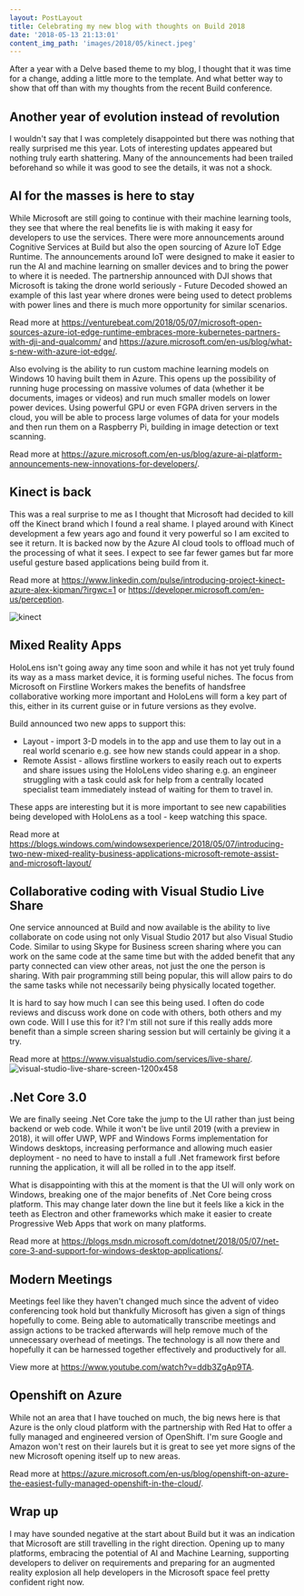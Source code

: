 ```yaml
---
layout: PostLayout
title: Celebrating my new blog with thoughts on Build 2018
date: '2018-05-13 21:13:01'
content_img_path: 'images/2018/05/kinect.jpeg'
---
```


After a year with a Delve based theme to my blog, I thought that it was time for a change, adding a little more to the template. And what better way to show that off than with my thoughts from the recent Build conference.

## Another year of evolution instead of revolution

I wouldn't say that I was completely disappointed but there was nothing that really surprised me this year. Lots of interesting updates appeared but nothing truly earth shattering. Many of the announcements had been trailed beforehand so while it was good to see the details, it was not a shock.

## AI for the masses is here to stay

While Microsoft are still going to continue with their machine learning tools, they see that where the real benefits lie is with making it easy for developers to use the services. There were more announcements around Cognitive Services at Build but also the open sourcing of Azure IoT Edge Runtime. The announcements around IoT were designed to make it easier to run the AI and machine learning on smaller devices and to bring the power to where it is needed. The partnership announced with DJI shows that Microsoft is taking the drone world seriously - Future Decoded showed an example of this last year where drones were being used to detect problems with power lines and there is much more opportunity for similar scenarios.

Read more at https://venturebeat.com/2018/05/07/microsoft-open-sources-azure-iot-edge-runtime-embraces-more-kubernetes-partners-with-dji-and-qualcomm/ and https://azure.microsoft.com/en-us/blog/what-s-new-with-azure-iot-edge/.

Also evolving is the ability to run custom machine learning models on Windows 10 having built them in Azure. This opens up the possibility of running huge processing on massive volumes of data (whether it be documents, images or videos) and run much smaller models on lower power devices. Using powerful GPU or even FGPA driven servers in the cloud, you will be able to process large volumes of data for your models and then run them on a Raspberry Pi, building in image detection or text scanning.

Read more at https://azure.microsoft.com/en-us/blog/azure-ai-platform-announcements-new-innovations-for-developers/.

## Kinect is back

This was a real surprise to me as I thought that Microsoft had decided to kill off the Kinect brand which I found a real shame. I played around with Kinect development a few years ago and found it very powerful so I am excited to see it return. It is backed now by the Azure AI cloud tools to offload much of the processing of what it sees. I expect to see far fewer games but far more useful gesture based applications being build from it.

Read more at https://www.linkedin.com/pulse/introducing-project-kinect-azure-alex-kipman/?irgwc=1 or https://developer.microsoft.com/en-us/perception.

![kinect](/images/2018/05/kinect.jpeg)

## Mixed Reality Apps

HoloLens isn't going away any time soon and while it has not yet truly found its way as a mass market device, it is forming useful niches. The focus from Microsoft on Firstline Workers makes the benefits of handsfree collaborative working more important and HoloLens will form a key part of this, either in its current guise or in future versions as they evolve.

Build announced two new apps to support this:

- Layout - import 3-D models in to the app and use them to lay out in a real world scenario e.g. see how new stands could appear in a shop.
- Remote Assist - allows firstline workers to easily reach out to experts and share issues using the HoloLens video sharing e.g. an engineer struggling with a task could ask for help from a centrally located specialist team immediately instead of waiting for them to travel in.

These apps are interesting but it is more important to see new capabilities being developed with HoloLens as a tool - keep watching this space.

Read more at https://blogs.windows.com/windowsexperience/2018/05/07/introducing-two-new-mixed-reality-business-applications-microsoft-remote-assist-and-microsoft-layout/

## Collaborative coding with Visual Studio Live Share

One service announced at Build and now available is the ability to live collaborate on code using not only Visual Studio 2017 but also Visual Studio Code. Similar to using Skype for Business screen sharing where you can work on the same code at the same time but with the added benefit that any party connected can view other areas, not just the one the person is sharing. With pair programming still being popular, this will allow pairs to do the same tasks while not necessarily being physically located together.

It is hard to say how much I can see this being used. I often do code reviews and discuss work done on code with others, both others and my own code. Will I use this for it? I'm still not sure if this really adds more benefit than a simple screen sharing session but will certainly be giving it a try.

Read more at https://www.visualstudio.com/services/live-share/.
![visual-studio-live-share-screen-1200x458](018/05/visual-studio-live-share-screen-1200x458.jpg)

## .Net Core 3.0

We are finally seeing .Net Core take the jump to the UI rather than just being backend or web code. While it won't be live until 2019 (with a preview in 2018), it will offer UWP, WPF and Windows Forms implementation for Windows desktops, increasing performance and allowing much easier deployment - no need to have to install a full .Net framework first before running the application, it will all be rolled in to the app itself.

What is disappointing with this at the moment is that the UI will only work on Windows, breaking one of the major benefits of .Net Core being cross platform. This may change later down the line but it feels like a kick in the teeth as Electron and other frameworks which make it easier to create Progressive Web Apps that work on many platforms.

Read more at https://blogs.msdn.microsoft.com/dotnet/2018/05/07/net-core-3-and-support-for-windows-desktop-applications/.

## Modern Meetings

Meetings feel like they haven't changed much since the advent of video conferencing took hold but thankfully Microsoft has given a sign of things hopefully to come. Being able to automatically transcribe meetings and assign actions to be tracked afterwards will help remove much of the unnecessary overhead of meetings. The technology is all now there and hopefully it can be harnessed together effectively and productively for all.

View more at https://www.youtube.com/watch?v=ddb3ZgAp9TA.

## Openshift on Azure

While not an area that I have touched on much, the big news here is that Azure is the only cloud platform with the partnership with Red Hat to offer a fully managed and engineered version of OpenShift. I'm sure Google and Amazon won't rest on their laurels but it is great to see yet more signs of the new Microsoft opening itself up to new areas.

Read more at https://azure.microsoft.com/en-us/blog/openshift-on-azure-the-easiest-fully-managed-openshift-in-the-cloud/.

## Wrap up

I may have sounded negative at the start about Build but it was an indication that Microsoft are still travelling in the right direction. Opening up to many platforms, embracing the potential of AI and Machine Learning, supporting developers to deliver on requirements and preparing for an augmented reality explosion all help developers in the Microsoft space feel pretty confident right now.
